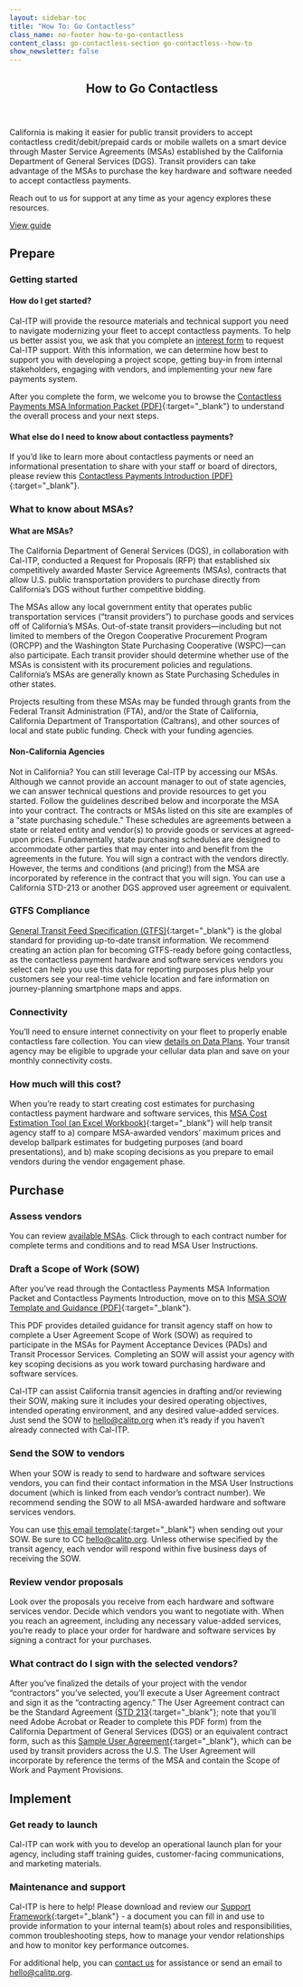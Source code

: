 ```yaml
---
layout: sidebar-toc
title: "How To: Go Contactless"
class_name: no-footer how-to-go-contactless
content_class: go-contactless-section go-contactless--how-to
show_newsletter: false
---
```


<section class="go-contactless-section bg-dark-blue">
  <div class="row justify-content-center">
    <div class="col-md-8">
      <header>
        <h1 class="page-header text-white">How to Go Contactless</h1>
      </header>
      <p class="text-white">
        California is making it easier for public transit providers to accept contactless credit/debit/prepaid cards or mobile
        wallets on a smart device through Master Service Agreements (MSAs) established by the California Department of General
        Services (DGS). Transit providers can take advantage of the MSAs to purchase the key hardware and software needed to
        accept contactless payments.
      </p>
      <p class="text-white">Reach out to us for support at any time as your agency explores these resources.</p>
      <div class="mx-auto text-center pt-4">
        <a class="btn btn-dark-blue-inverted" href="#toc-and-content">View guide</a>
      </div>
    </div>
  </div>
</section>

<!-- END_PREFACE -->

## Prepare

### Getting started

#### How do I get started?

Cal-ITP will provide the resource materials and technical support you need to navigate modernizing your fleet to accept contactless payments. To help us better assist you, we ask that you complete an [interest form](/contact) to request Cal-ITP support. With this information, we can determine how best to support you with developing a project scope, getting buy-in from internal stakeholders, engaging with vendors, and implementing your new fare payments system.

After you complete the form, we welcome you to browse the [Contactless Payments MSA Information Packet (PDF)](https://resources.calitp.org/mobility-marketplace/Contactless-Payments-MSA-Information-Packet.pdf){:target="_blank"} to understand the overall process and your next steps.

#### What else do I need to know about contactless payments?

If you’d like to learn more about contactless payments or need an informational presentation to share with your staff or board of directors, please review this [Contactless Payments Introduction (PDF)](https://resources.calitp.org/mobility-marketplace/Contactless-Payments-Introduction.pdf){:target="_blank"}.

### What to know about MSAs?

#### What are MSAs?

The California Department of General Services (DGS), in collaboration with Cal-ITP, conducted a Request for Proposals (RFP) that established six competitively awarded Master Service Agreements (MSAs), contracts that allow U.S. public transportation providers to purchase directly from California’s DGS without further competitive bidding.

The MSAs allow any local government entity that operates public transportation services (“transit providers”) to purchase goods and services off of California’s MSAs. Out-of-state transit providers—including but not limited to members of the Oregon Cooperative Procurement Program (ORCPP) and the Washington State Purchasing Cooperative (WSPC)—can also participate. Each transit provider should determine whether use of the MSAs is consistent with its procurement policies and regulations. California’s MSAs are generally known as State Purchasing Schedules in other states.

Projects resulting from these MSAs may be funded through grants from the Federal Transit Administration (FTA), and/or the State of California, California Department of Transportation (Caltrans), and other sources of local and state public funding. Check with your funding agencies.

#### Non-California Agencies

Not in California? You can still leverage Cal-ITP by accessing our MSAs. Although we cannot provide an account manager to out of state agencies, we can answer technical questions and provide resources to get you started. Follow the guidelines described below and incorporate the MSA into your contract. The contracts or MSAs listed on this site are examples of a “state purchasing schedule.” These schedules are agreements between a state or related entity and vendor(s) to provide goods or services at agreed-upon prices. Fundamentally, state purchasing schedules are designed to accommodate other parties that may enter into and benefit from the agreements in the future. You will sign a contract with the vendors directly. However, the terms and conditions (and pricing!) from the MSA are incorporated by reference in the contract that you will sign. You can use a California STD-213 or another DGS approved user agreement or equivalent.

### GTFS Compliance

[General Transit Feed Specification (GTFS)](https://dot.ca.gov/cal-itp/california-minimum-general-transit-feed-specification-gtfs-guidelines){:target="_blank"} is the global standard for providing up-to-date transit information. We recommend creating an action plan for becoming GTFS-ready before going contactless, as the contactless payment hardware and software services vendors you select can help you use this data for reporting purposes plus help your customers see your real-time vehicle location and fare information on journey-planning smartphone maps and apps.

### Connectivity

You’ll need to ensure internet connectivity on your fleet to properly enable contactless fare collection. You can view [details on Data Plans](/contracts/view?contracts-filter-product=Data%20Plans). Your transit agency may be eligible to upgrade your cellular data plan and save on your monthly connectivity costs.

### How much will this cost?

When you’re ready to start creating cost estimates for purchasing contactless payment hardware and software services, this [MSA Cost Estimation Tool (an Excel Workbook)](https://resources.calitp.org/mobility-marketplace/MSA-Cost-Estimation-Tool.xlsx){:target="_blank"} will help transit agency staff to a) compare MSA-awarded vendors’ maximum prices and develop ballpark estimates for budgeting purposes (and board presentations), and b) make scoping decisions as you prepare to email vendors during the vendor engagement phase.

## Purchase

### Assess vendors

You can review [available MSAs](/contracts/). Click through to each contract number for complete terms and conditions and to read MSA User Instructions.

### Draft a Scope of Work (SOW)

After you’ve read through the Contactless Payments MSA Information Packet and Contactless Payments Introduction, move on to this [MSA SOW Template and Guidance (PDF)](https://resources.calitp.org/mobility-marketplace/MSA-SOW-Template-and-Guidance.pdf){:target="_blank"}.

This PDF provides detailed guidance for transit agency staff on how to complete a User Agreement Scope of Work (SOW) as required to participate in the MSAs for Payment Acceptance Devices (PADs) and Transit Processor Services. Completing an SOW will assist your agency with key scoping decisions as you work toward purchasing hardware and software services.

Cal-ITP can assist California transit agencies in drafting and/or reviewing their SOW, making sure it includes your desired operating objectives, intended operating environment, and any desired value-added services. Just send the SOW to [hello@calitp.org](mailto:hello@calitp.org) when it’s ready if you haven’t already connected with Cal-ITP.

### Send the SOW to vendors

When your SOW is ready to send to hardware and software services vendors, you can find their contact information in the MSA User Instructions document (which is linked from each vendor’s contract number). We recommend sending the SOW to all MSA-awarded hardware and software services vendors.

You can use [this email template](https://resources.calitp.org/mobility-marketplace/MSA_VendorContact_EmailTemplate.docx){:target="_blank"} when sending out your SOW. Be sure to CC [hello@calitp.org](mailto:hello@calitp.org). Unless otherwise specified by the transit agency, each vendor will respond within five business days of receiving the SOW.

### Review vendor proposals

Look over the proposals you receive from each hardware and software services vendor. Decide which vendors you want to negotiate with. When you reach an agreement, including any necessary value-added services, you’re ready to place your order for hardware and software services by signing a contract for your purchases.

### What contract do I sign with the selected vendors?

After you’ve finalized the details of your project with the vendor “contractors” you’ve selected, you’ll execute a User Agreement contract and sign it as the “contracting agency.” The User Agreement contract can be the Standard Agreement ([STD 213](https://www.documents.dgs.ca.gov/dgs/fmc/pdf/std213.pdf){:target="_blank"}; note that you’ll need Adobe Acrobat or Reader to complete this PDF form) from the California Department of General Services (DGS) or an equivalent contract form, such as this [Sample User Agreement](https://resources.calitp.org/mobility-marketplace/User-Agreement-Contract-Form_MSA%205-21-70-28.docx){:target="_blank"}, which can be used by transit providers across the U.S. The User Agreement will incorporate by reference the terms of the MSA and contain the Scope of Work and Payment Provisions.

## Implement

### Get ready to launch

Cal-ITP can work with you to develop an operational launch plan for your agency, including staff training guides, customer-facing communications, and marketing materials.

###  Maintenance and support

Cal-ITP is here to help! Please download and review our [Support Framework](https://docs.google.com/presentation/d/1J_4TvF5fhI73fE4xcGPQ6e6atehFyEIx/edit#slide=id.p1){:target="_blank"} - a document you can fill in and use to provide information to your internal team(s) about roles and responsibilities, common troubleshooting steps, how to manage your vendor relationships and how to monitor key performance outcomes.

For additional help, you can [contact us](/contact) for assistance or send an email to [hello@calitp.org](mailto:hello@calitp.org).
